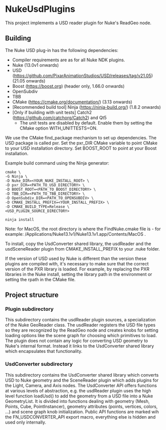 # NukeUsdPlugins

This project implements a USD reader plugin for Nuke's ReadGeo node.

## Building
The Nuke USD plug-in has the following dependencies:
- Compiler requirements are as for all Nuke NDK plugins.
- Nuke (13.0v1 onwards)
- USD (https://github.com/PixarAnimationStudios/USD/releases/tag/v21.05) (21.05 onwards)
- Boost (https://boost.org) (header only, 1.66.0 onwards)
- OpenSubdiv
- TBB
- CMake (https://cmake.org/documentation/) (3.13 onwards)
- [Recommended build tool] Ninja (https://ninja-build.org/) (1.8.2 onwards)
- [Only if building with unit tests] Catch2 (https://github.com/catchorg/Catch2) and Qt5
  - The unit tests are disabled by default. Enable them by setting the CMake option WITH_UNITTESTS=ON.

We use the CMake find_package mechanism to set up dependencies.
The USD package is called pxr. Set the pxr_DIR CMake variable to
point CMake to your USD installation directory.
Set BOOST_ROOT to point at your Boost installation.

Example build command using the Ninja generator:

```
cmake \
-G Ninja \
-D Nuke_DIR=<YOUR_NUKE_INSTALL_ROOT> \
-D pxr_DIR=<PATH_TO_USD_DIRECTORY> \
-D BOOST_ROOT=<PATH_TO_BOOST_DIRECTORY> \
-D TBB_DIR=<PATH_TO_TBB_DIRECTORY> \
-D OpenSubdiv_DIR=<PATH_TO_OPENSUBDIV> \
-D CMAKE_INSTALL_PREFIX=<YOUR_INSTALL_PREFIX> \
-D CMAKE_BUILD_TYPE=Release \
<USD_PLUGIN_SOURCE_DIRECTORY>

ninja install
```

Note: for MacOS, the root directory is where the FindNuke.cmake file is - for example: /Applications/Nuke13.1v1/Nuke13.1v1.app/Contents/MacOS .

To install, copy the UsdConverter shared library, the usdReader and the usdSceneReader plugin
from CMAKE_INSTALL_PREFIX to your .nuke folder.

If the version of USD used by Nuke is different than the version these plugins are compiled with, it's necessary to make sure that the correct
version of the PXR library is loaded. For example, by replacing the PXR libraries in the Nuke install, setting the library path in the environment
or setting the rpath in the CMake file.

## Project structure

### Plugin subdirectory

This subdirectory contains the usdReader plugin sources, a specialization of the Nuke GeoReader class. The usdReader registers the USD file types 
so they are recognized by the ReadGeo node and creates knobs for setting loading options like the scene graph for choosing which primitives to load. 
The plugin does not contain any logic for converting USD geometry to Nuke's internal format. Instead it links to the UsdConverter shared library 
which encapsulates that functionality.

### UsdConverter subdirectory

This subdirectory contains the UsdConverter shared library which converts USD to Nuke geometry and the SceneReader plugin which adds plugins for the
Light, Camera, and Axis nodes. The UsdConverter API offers functions at various levels of abstraction, e.g. the usdReader plugin uses the high level 
function loadUsd() to add the geometry from a USD file into a Nuke GeometryList. It is divided into functions dealing with geometry (Mesh, Points, 
Cube, PointInstancer), geometry attributes (points, vertices, colors, ...) and scene graph knob initialization. Public API functions are marked wih 
the FN_USDCONVERTER_API export macro, everything else is hidden and used only internally. 
